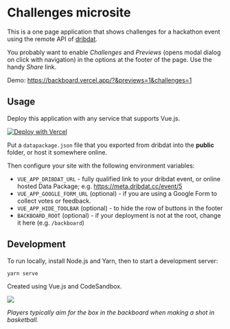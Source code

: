 # Challenges microsite

This is a one page application that shows challenges for a hackathon event using the remote API of [dribdat](https://github.com/dribdat/dribat).

You probably want to enable *Challenges* and *Previews* (opens modal dialog on click with navigation) in the options at the footer of the page. Use the handy *Share* link.

Demo: https://backboard.vercel.app/?&previews=1&challenges=1

## Usage

Deploy this application with any service that supports Vue.js.

[![Deploy with Vercel](https://vercel.com/button)](https://vercel.com/new/git/external?repository-url=https%3A%2F%2Fgithub.com%2Fvercel%2Fnext.js%2Ftree%2Fcanary%2Fexamples%2Fhello-world)

Put a `datapackage.json` file that you exported from dribdat into the **public** folder, or host it somewhere online.

Then configure your site with the following environment variables:

- `VUE_APP_DRIBDAT_URL` - fully qualified link to your dribdat event, or online hosted Data Package; e.g. https://meta.dribdat.cc/event/5
- `VUE_APP_GOOGLE_FORM_URL` (optional) - if you are using a Google Form to collect votes or feedback.
- `VUE_APP_HIDE_TOOLBAR` (optional) - to hide the row of buttons in the footer
- `BACKBOARD_ROOT` (optional) - if your deployment is not at the root, change it here (e.g. `/backboard`)

## Development

To run locally, install Node.js and Yarn, then to start a development server:

```
yarn serve
```

Created using Vue.js and CodeSandbox.

![](https://upload.wikimedia.org/wikipedia/commons/9/9a/Zh_Basketball_backboard_and_basket_bitmap_1940.svg)

_Players typically aim for the box in the backboard when making a shot in basketball._
